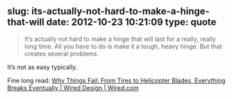 slug: its-actually-not-hard-to-make-a-hinge-that-will
date: 2012-10-23 10:21:09
type: quote
---

> It’s actually not hard to make a hinge that will last for a really, really long time. All you have to do is make it a tough, heavy hinge. But that creates several problems.

It’s not as easy typically.

 Fine long read: [Why Things Fail: From Tires to Helicopter Blades, Everything Breaks Eventually | Wired Design | Wired.com](http://www.wired.com/design/2012/10/ff-why-products-fail/all/)
